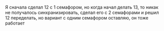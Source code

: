 Я сначала сделал 12 с 1 семафором, но когда начал делать 13, то никак не получалось синхранизировать, сделал его с 2 семафорами и решил 12 переделать, но вариант с одним семафором оставляю, он тоже работает